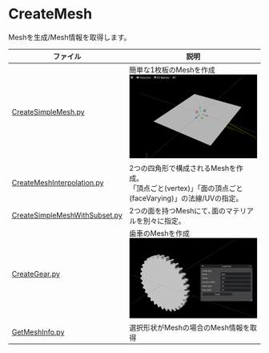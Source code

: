 # CreateMesh

Meshを生成/Mesh情報を取得します。    

|ファイル|説明|     
|---|---|     
|[CreateSimpleMesh.py](./CreateSimpleMesh.py)|簡単な1枚板のMeshを作成<br>![createMesh.jpg](./images/createMesh.jpg)|     
|[CreateMeshInterpolation.py](./CreateMeshInterpolation.py)|2つの四角形で構成されるMeshを作成。<br>「頂点ごと(vertex)」「面の頂点ごと(faceVarying)」の法線/UVの指定。|     
|[CreateSimpleMeshWithSubset.py](./CreateSimpleMeshWithSubset.py)|2つの面を持つMeshにて､面のマテリアルを別々に指定。|     
|[CreateGear.py](./CreateGear.py)|歯車のMeshを作成<br>![createGear.jpg](./images/createGear.jpg)|     
|[GetMeshInfo.py](./GetMeshInfo.py)|選択形状がMeshの場合のMesh情報を取得|     

